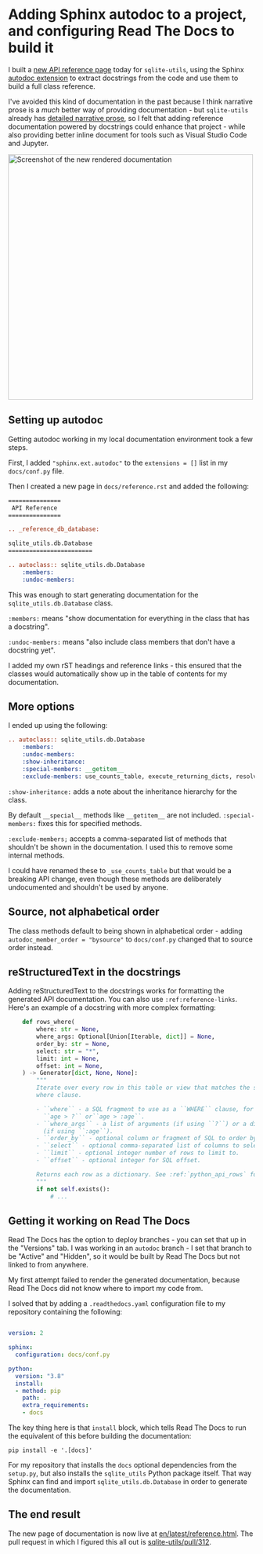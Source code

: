 # Adding Sphinx autodoc to a project, and configuring Read The Docs to build it

I built a [new API reference page](https://sqlite-utils.datasette.io/en/latest/reference.html) today for `sqlite-utils`, using the Sphinx [autodoc extension](https://www.sphinx-doc.org/en/master/usage/extensions/autodoc.html) to extract docstrings from the code and use them to build a full class reference.

I've avoided this kind of documentation in the past because I think narrative prose is a *much* better way of providing documentation - but ``sqlite-utils`` already has [detailed narrative prose](https://sqlite-utils.datasette.io/en/stable/python-api.html), so I felt that adding reference documentation powered by docstrings could enhance that project - while also providing better inline document for tools such as Visual Studio Code and Jupyter.

<img width="500" alt="Screenshot of the new rendered documentation" src="https://user-images.githubusercontent.com/9599/128947691-403e0332-5bab-4851-a9aa-c29e759e944c.png">

## Setting up autodoc

Getting autodoc working in my local documentation environment took a few steps.

First, I added `"sphinx.ext.autodoc"` to the `extensions = []` list in my `docs/conf.py` file.

Then I created a new page in ``docs/reference.rst`` and added the following:

```rst
===============
 API Reference
===============

.. _reference_db_database:

sqlite_utils.db.Database
========================

.. autoclass:: sqlite_utils.db.Database
    :members:
    :undoc-members:
```
This was enough to start generating documentation for the `sqlite_utils.db.Database` class.

`:members:` means "show documentation for everything in the class that has a docstring".

`:undoc-members:` means "also include class members that don't have a docstring yet".

I added my own rST headings and reference links - this ensured that the classes would automatically show up in the table of contents for my documentation.

## More options

I ended up using the following:

```rst
.. autoclass:: sqlite_utils.db.Database
    :members:
    :undoc-members:
    :show-inheritance:
    :special-members: __getitem__
    :exclude-members: use_counts_table, execute_returning_dicts, resolve_foreign_keys
```
`:show-inheritance:` adds a note about the inheritance hierarchy for the class.

By default `__special__` methods like `__getitem__` are not included. `:special-members:` fixes this for specified methods.

`:exclude-members;` accepts a comma-separated list of methods that shouldn't be shown in the documentation. I used this to remove some internal methods.

I could have renamed these to `_use_counts_table` but that would be a breaking API change, even though these methods are deliberately undocumented and shouldn't be used by anyone.

## Source, not alphabetical order

The class methods default to being shown in alphabetical order - adding ` autodoc_member_order = "bysource"` to `docs/conf.py` changed that to source order instead.

## reStructuredText in the docstrings

Adding reStructuredText to the docstrings works for formatting the generated API documentation. You can also use `:ref:reference-links`. Here's an example of a docstring with more complex formatting:

```python
    def rows_where(
        where: str = None,
        where_args: Optional[Union[Iterable, dict]] = None,
        order_by: str = None,
        select: str = "*",
        limit: int = None,
        offset: int = None,
    ) -> Generator[dict, None, None]:
        """
        Iterate over every row in this table or view that matches the specified
        where clause.

        - ``where`` - a SQL fragment to use as a ``WHERE`` clause, for example
          ``age > ?`` or``age > :age``.
        - ``where_args`` - a list of arguments (if using ``?``) or a dictionary
          (if using ``:age``).
        - ``order_by`` - optional column or fragment of SQL to order by.
        - ``select`` - optional comma-separated list of columns to select.
        - ``limit`` - optional integer number of rows to limit to.
        - ``offset`` - optional integer for SQL offset.

        Returns each row as a dictionary. See :ref:`python_api_rows` for more details.
        """
        if not self.exists():
            # ...
```
## Getting it working on Read The Docs

Read The Docs has the option to deploy branches - you can set that up in  the "Versions" tab. I was working in an `autodoc` branch - I set that branch to be "Active" and "Hidden", so it would be built by Read The Docs but not linked to from anywhere.

My first attempt failed to render the generated documentation, because Read The Docs did not know where to import my code from.

I solved that by adding a `.readthedocs.yaml` configuration file to my repository containing the following:

```yaml

version: 2

sphinx:
  configuration: docs/conf.py

python:
  version: "3.8"
  install:
  - method: pip
    path: .
    extra_requirements:
    - docs
```

The key thing here is that `install` block, which tells Read The Docs to run the equivalent of this before building the documentation:

    pip install -e '.[docs]'

For my repository that installs the `docs` optional dependencies from the `setup.py`, but also installs the `sqlite_utils` Python package itself. That way Sphinx can find and import `sqlite_utils.db.Database` in order to generate the documentation.

## The end result

The new page of documentation is now live at [en/latest/reference.html](https://sqlite-utils.datasette.io/en/latest/reference.html). The pull request in which I figured this all out is [sqlite-utils/pull/312](https://github.com/simonw/sqlite-utils/pull/312).

